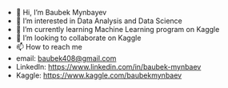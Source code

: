 - 👋 Hi, I’m Baubek Mynbayev
- 👀 I’m interested in Data Analysis and Data Science
- 🌱 I’m currently learning Machine Learning program on Kaggle 
- 💞️ I’m looking to collaborate on Kaggle
- 📫 How to reach me 
- email: baubek408@gmail.com
- LinkedIn: https://www.linkedin.com/in/baubek-mynbaev
- Kaggle: https://www.kaggle.com/baubekmynbaev

<!---
baubek408/baubek408 is a ✨ special ✨ repository because its `README.md` (this file) appears on your GitHub profile.
You can click the Preview link to take a look at your changes.
--->
